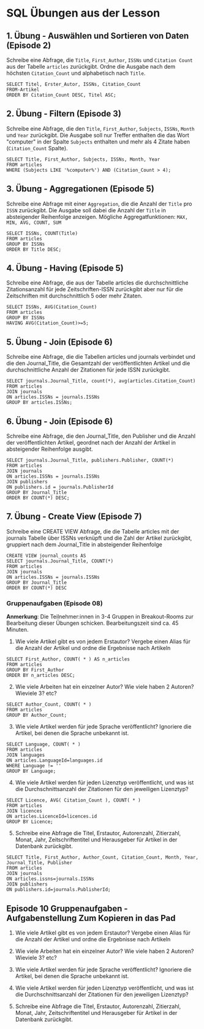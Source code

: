 # SQL Übungen aus der Lesson

## 1. Übung - Auswählen und Sortieren von Daten (Episode 2)

Schreibe eine Abfrage, die `Title`, `First_Author`, `ISSNs` und `Citation Count` aus 
der Tabelle `articles` zurückgibt. Ordne die Ausgabe nach dem höchsten `Citation_Count` und alphabetisch nach `Title`.

```
SELECT Titel, Erster_Autor, ISSNs, Citation_Count
FROM-Artikel
ORDER BY Citation_Count DESC, Titel ASC;
```

## 2. Übung - Filtern (Episode 3)

Schreibe eine Abfrage, die den `Title`, `First_Author`, `Subjects`, `ISSNs`, `Month` und `Year` zurückgibt. 
Die Ausgabe soll nur Treffer enthalten die das Wort "computer" in der Spalte `Subjects` enthalten 
und mehr als 4 Zitate haben (`Citation_Count` Spalte).

```
SELECT Title, First_Author, Subjects, ISSNs, Month, Year
FROM articles
WHERE (Subjects LIKE '%computer%') AND (Citation_Count > 4);
```
## 3. Übung - Aggregationen (Episode 5)

Schreibe eine Abfrage mit einer `Aggregation`, die die Anzahl der `Title` pro `ISSN` zurückgibt. 
Die Ausgabe soll dabei die Anzahl der `Title` in absteigender Reihenfolge anzeigen. 
Mögliche Aggregatfunktionen: `MAX, MIN, AVG, COUNT, SUM`
```
SELECT ISSNs, COUNT(Title)
FROM articles
GROUP BY ISSNs
ORDER BY Title DESC;
```

## 4. Übung - Having (Episode 5)

Schreibe eine Abfrage, die aus der Tabelle articles die 
durchschnittliche Zitationsanzahl für jede Zeitschriften-ISSN 
zurückgibt aber nur für die Zeitschriften mit durchschnittlich 
5 oder mehr Zitaten.
```
SELECT ISSNs, AVG(Citation_Count)
FROM articles
GROUP BY ISSNs
HAVING AVG(Citation_Count)>=5;
```
## 5. Übung  - Join (Episode 6)

Schreibe eine Abfrage, die die Tabellen articles und journals verbindet 
und die den Journal_Title, die Gesamtzahl der veröffentlichten Artikel 
und die durchschnittliche Anzahl der Zitationen für jede ISSN 
zurückgibt.
```
SELECT journals.Journal_Title, count(*), avg(articles.Citation_Count)
FROM articles
JOIN journals
ON articles.ISSNs = journals.ISSNs
GROUP BY articles.ISSNs;
```
## 6. Übung - Join (Episode 6)

Schreibe eine Abfrage, die den Journal_Title, den Publisher und 
die Anzahl der veröffentlichten Artikel, geordnet nach der Anzahl der 
Artikel in absteigender Reihenfolge ausgibt.
```
SELECT journals.Journal_Title, publishers.Publisher, COUNT(*)
FROM articles
JOIN journals
ON articles.ISSNs = journals.ISSNs
JOIN publishers
ON publishers.id = journals.PublisherId
GROUP BY Journal_Title
ORDER BY COUNT(*) DESC;
```
## 7. Übung - Create View (Episode 7)

Schreibe eine CREATE VIEW Abfrage, die die Tabelle articles mit der journals Tabelle 
über ISSNs verknüpft und die Zahl der Artikel zurückgibt, gruppiert nach dem Journal_Title in absteigender Reihenfolge
```
CREATE VIEW journal_counts AS
SELECT journals.Journal_Title, COUNT(*)
FROM articles
JOIN journals
ON articles.ISSNs = journals.ISSNs
GROUP BY Journal_Title
ORDER BY COUNT(*) DESC
```
### Gruppenaufgaben (Episode 08)

**Anmerkung**: Die Teilnehmer:innen in 3-4 Gruppen in Breakout-Rooms zur Bearbeitung dieser Übungen schicken. Bearbeitungszeit sind ca. 45 Minuten.

1. Wie viele Artikel gibt es von jedem Erstautor? Vergebe einen Alias für die Anzahl der Artikel und ordne die Ergebnisse nach Artikeln
```
SELECT First_Author, COUNT( * ) AS n_articles
FROM articles
GROUP BY First_Author
ORDER BY n_articles DESC;
```
2. Wie viele Arbeiten hat ein einzelner Autor? Wie viele haben 2 Autoren? Wieviele 3? etc?
```
SELECT Author_Count, COUNT( * )
FROM articles
GROUP BY Author_Count;
```
3. Wie viele Artikel werden für jede Sprache veröffentlicht? Ignoriere die Artikel, bei denen die Sprache unbekannt ist.
```
SELECT Language, COUNT( * )
FROM articles
JOIN languages
ON articles.LanguageId=languages.id
WHERE Language != ''
GROUP BY Language;
```
4. Wie viele Artikel werden für jeden Lizenztyp veröffentlicht, und was ist die Durchschnittsanzahl der Zitationen für den jeweiligen Lizenztyp?
```
SELECT Licence, AVG( Citation_Count ), COUNT( * )
FROM articles
JOIN licences
ON articles.LicenceId=licences.id
GROUP BY Licence;
```
5. Schreibe eine Abfrage die Titel, Erstautor, Autorenzahl, Zitierzahl, Monat, Jahr, Zeitschriftentitel und Herausgeber für Artikel in der Datenbank zurückgibt.
```
SELECT Title, First_Author, Author_Count, Citation_Count, Month, Year, Journal_Title, Publisher
FROM articles
JOIN journals
ON articles.issns=journals.ISSNs
JOIN publishers
ON publishers.id=journals.PublisherId;
```

## Episode 10 Gruppenaufgaben - Aufgabenstellung Zum Kopieren in das Pad

1. Wie viele Artikel gibt es von jedem Erstautor? Vergebe einen Alias für die Anzahl der Artikel und ordne die Ergebnisse nach Artikeln

2. Wie viele Arbeiten hat ein einzelner Autor? Wie viele haben 2 Autoren? Wieviele 3? etc?

3. Wie viele Artikel werden für jede Sprache veröffentlicht? Ignoriere die Artikel, bei denen die Sprache unbekannt ist.

4. Wie viele Artikel werden für jeden Lizenztyp veröffentlicht, und was ist die Durchschnittsanzahl der Zitationen für den jeweiligen Lizenztyp?

5. Schreibe eine Abfrage die Titel, Erstautor, Autorenzahl, Zitierzahl, Monat, Jahr, Zeitschriftentitel und Herausgeber für Artikel in der Datenbank zurückgibt.
